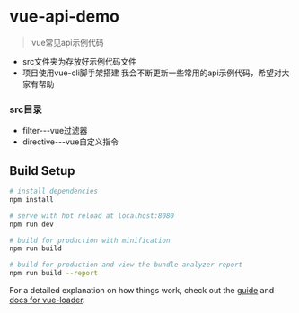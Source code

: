 # vue-api-demo

> vue常见api示例代码
- src文件夹为存放好示例代码文件
- 项目使用vue-cli脚手架搭建
我会不断更新一些常用的api示例代码，希望对大家有帮助

### src目录
- filter---vue过滤器
- directive---vue自定义指令

## Build Setup

``` bash
# install dependencies
npm install

# serve with hot reload at localhost:8080
npm run dev

# build for production with minification
npm run build

# build for production and view the bundle analyzer report
npm run build --report
```

For a detailed explanation on how things work, check out the [guide](http://vuejs-templates.github.io/webpack/) and [docs for vue-loader](http://vuejs.github.io/vue-loader).
